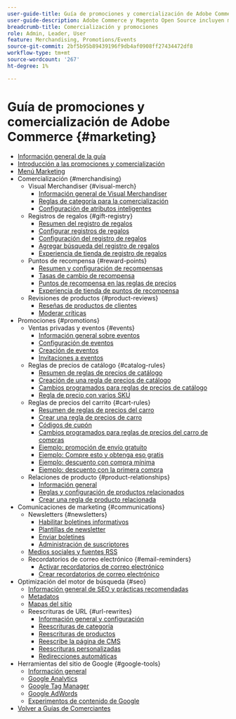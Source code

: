 ```yaml
---
user-guide-title: Guía de promociones y comercialización de Adobe Commerce
user-guide-description: Adobe Commerce y Magento Open Source incluyen muchas herramientas que puede utilizar para impulsar las ventas, crear oportunidades de participación de los clientes y configurar promociones segmentadas.
breadcrumb-title: Comercialización y promociones
role: Admin, Leader, User
feature: Merchandising, Promotions/Events
source-git-commit: 2bf5b95b89439196f9db4af0908ff27434472df8
workflow-type: tm+mt
source-wordcount: '267'
ht-degree: 1%

---
```



# Guía de promociones y comercialización de Adobe Commerce {#marketing}

- [Información general de la guía](guide-overview.md)
- [Introducción a las promociones y comercialización](introduction.md)
- [Menú Marketing](marketing-menu.md)
- Comercialización {#merchandising}
   - Visual Merchandiser {#visual-merch}
      - [Información general de Visual Merchandiser](visual-merchandiser.md)
      - [Reglas de categoría para la comercialización](category-product-rules.md)
      - [Configuración de atributos inteligentes](smart-attributes-configure.md)
   - Registros de regalos {#gift-registry}
      - [Resumen del registro de regalos](gift-registries.md)
      - [Configurar registros de regalos](gift-registry-configure.md)
      - [Configuración del registro de regalos](gift-registry-create.md)
      - [Agregar búsqueda del registro de regalos](gift-registry-search.md)
      - [Experiencia de tienda de registro de regalos](gift-registry-storefront.md)
   - Puntos de recompensa {#reward-points}
      - [Resumen y configuración de recompensas](rewards-loyalty.md)
      - [Tasas de cambio de recompensa](reward-exchange-rates.md)
      - [Puntos de recompensa en las reglas de precios](reward-points-price-rules.md)
      - [Experiencia de tienda de puntos de recompensa](reward-points-storefront.md)
   - Revisiones de productos {#product-reviews}
      - [Reseñas de productos de clientes](product-reviews.md)
      - [Moderar críticas](product-reviews-moderate.md)
- Promociones {#promotions}
   - Ventas privadas y eventos {#events}
      - [Información general sobre eventos](events-private-sales.md)
      - [Configuración de eventos](event-configure.md)
      - [Creación de eventos](event-create.md)
      - [Invitaciones a eventos](invitations.md)
   - Reglas de precios de catálogo {#catalog-rules}
      - [Resumen de reglas de precios de catálogo](price-rules-catalog.md)
      - [Creación de una regla de precios de catálogo](price-rules-catalog-create.md)
      - [Cambios programados para reglas de precios de catálogo](price-rule-catalog-scheduled-changes.md)
      - [Regla de precio con varios SKU](price-rule-multiple-sku.md)
   - Reglas de precios del carrito {#cart-rules}
      - [Resumen de reglas de precios del carro](price-rules-cart.md)
      - [Crear una regla de precios de carro](price-rules-cart-create.md)
      - [Códigos de cupón](price-rules-cart-coupon.md)
      - [Cambios programados para reglas de precios del carro de compras](price-rule-cart-scheduled-changes.md)
      - [Ejemplo: promoción de envío gratuito](price-rules-cart-free-shipping.md)
      - [Ejemplo: Compre esto y obtenga eso gratis](price-rules-cart-buy-this-get-that.md)
      - [Ejemplo: descuento con compra mínima](price-rule-discount-minimum-purchase.md)
      - [Ejemplo: descuento con la primera compra](price-rule-discount-first-purchase.md)
   - Relaciones de producto {#product-relationships}
      - [Información general](product-relationships.md)
      - [Reglas y configuración de productos relacionados](product-related-rules.md)
      - [Crear una regla de producto relacionada](product-related-rule-create.md)
- Comunicaciones de marketing {#communications}
   - Newsletters {#newsletters}
      - [Habilitar boletines informativos](newsletters.md)
      - [Plantillas de newsletter](newsletter-template.md)
      - [Enviar boletines](newsletter-queue.md)
      - [Administración de suscriptores](newsletter-subscribers.md)
   - [Medios sociales y fuentes RSS](social-rss.md)
   - Recordatorios de correo electrónico {#email-reminders}
      - [Activar recordatorios de correo electrónico](email-reminder-rules.md)
      - [Crear recordatorios de correo electrónico](email-reminder-rules-create.md)
- Optimización del motor de búsqueda {#seo}
   - [Información general de SEO y prácticas recomendadas](seo-overview.md)
   - [Metadatos](meta-data.md)
   - [Mapas del sitio](sitemap-xml.md)
   - Reescrituras de URL {#url-rewrites}
      - [Información general y configuración](url-rewrite.md)
      - [Reescrituras de categoría](url-rewrite-category.md)
      - [Reescrituras de productos](url-rewrite-product.md)
      - [Reescribe la página de CMS](url-rewrite-cms-page.md)
      - [Reescrituras personalizadas](url-rewrite-custom.md)
      - [Redirecciones automáticas](url-redirect-product-automatic.md)
- Herramientas del sitio de Google {#google-tools}
   - [Información general](google-tools.md)
   - [Google Analytics](google-analytics.md)
   - [Google Tag Manager](google-tag-manager.md)
   - [Google AdWords](google-adwords.md)
   - [Experimentos de contenido de Google](google-content-experiments.md)
- [Volver a Guías de Comerciantes](https://experienceleague.adobe.com/en/docs/commerce-admin/user-guides/home)

